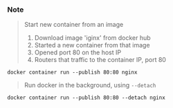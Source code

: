 ### Note
> Start new container from an image 
> 1. Download image 'iginx' from docker hub
> 2. Started a new container from that image
> 3. Opened port 80 on the host IP
> 4. Routers that traffic to the container IP, port 80

`docker container run --publish 80:80 nginx `


> Run docker in the background, using `--detach`
> 

`docker container run --publish 80:80 --detach nginx `

